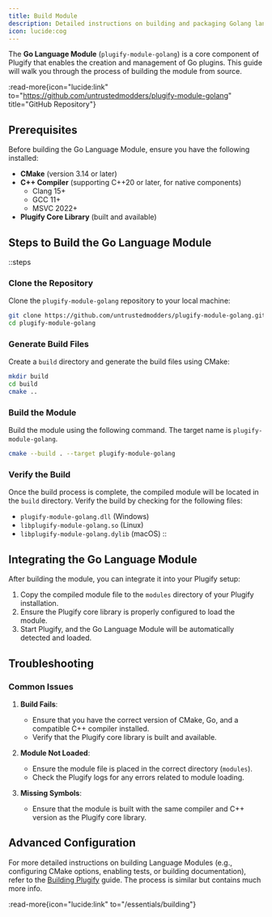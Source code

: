 ```yaml
---
title: Build Module
description: Detailed instructions on building and packaging Golang language module.
icon: lucide:cog
---
```


The **Go Language Module** (`plugify-module-golang`) is a core component of Plugify that enables the creation and management of Go plugins. This guide will walk you through the process of building the module from source.

:read-more{icon="lucide:link" to="https://github.com/untrustedmodders/plugify-module-golang" title="GitHub Repository"}

## **Prerequisites**

Before building the Go Language Module, ensure you have the following installed:

- **CMake** (version 3.14 or later)
- **C++ Compiler** (supporting C++20 or later, for native components)
    - Clang 15+
    - GCC 11+
    - MSVC 2022+
- **Plugify Core Library** (built and available)

## **Steps to Build the Go Language Module**

::steps
### **Clone the Repository**
Clone the `plugify-module-golang` repository to your local machine:

```bash
git clone https://github.com/untrustedmodders/plugify-module-golang.git --recursive
cd plugify-module-golang
```

### **Generate Build Files**
Create a `build` directory and generate the build files using CMake:

```bash
mkdir build
cd build
cmake ..
```

### **Build the Module**
Build the module using the following command. The target name is `plugify-module-golang`.

```bash
cmake --build . --target plugify-module-golang
```

### **Verify the Build**
Once the build process is complete, the compiled module will be located in the `build` directory. Verify the build by checking for the following files:
- `plugify-module-golang.dll` (Windows)
- `libplugify-module-golang.so` (Linux)
- `libplugify-module-golang.dylib` (macOS)
::

## **Integrating the Go Language Module**

After building the module, you can integrate it into your Plugify setup:

1. Copy the compiled module file to the `modules` directory of your Plugify installation.
2. Ensure the Plugify core library is properly configured to load the module.
3. Start Plugify, and the Go Language Module will be automatically detected and loaded.

## **Troubleshooting**

### **Common Issues**
1. **Build Fails**:
    - Ensure that you have the correct version of CMake, Go, and a compatible C++ compiler installed.
    - Verify that the Plugify core library is built and available.

2. **Module Not Loaded**:
    - Ensure the module file is placed in the correct directory (`modules`).
    - Check the Plugify logs for any errors related to module loading.

3. **Missing Symbols**:
    - Ensure that the module is built with the same compiler and C++ version as the Plugify core library.

## **Advanced Configuration**

For more detailed instructions on building Language Modules (e.g., configuring CMake options, enabling tests, or building documentation), refer to the [Building Plugify](/essentials/building) guide. The process is similar but contains much more info.

:read-more{icon="lucide:link" to="/essentials/building"}
